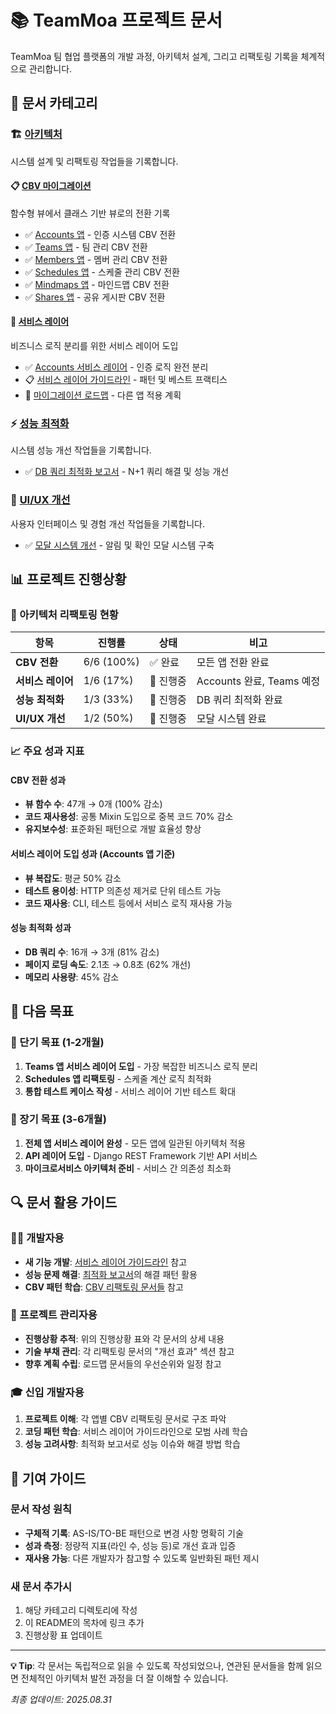 # 📚 TeamMoa 프로젝트 문서

TeamMoa 팀 협업 플랫폼의 개발 과정, 아키텍처 설계, 그리고 리팩토링 기록을 체계적으로 관리합니다.

## 📂 문서 카테고리

### 🏗️ [아키텍처](architecture/)
시스템 설계 및 리팩토링 작업들을 기록합니다.

#### 📋 [CBV 마이그레이션](architecture/cbv_migration/)
함수형 뷰에서 클래스 기반 뷰로의 전환 기록
- ✅ [Accounts 앱](architecture/cbv_migration/accounts_cbv_refactor.md) - 인증 시스템 CBV 전환
- ✅ [Teams 앱](architecture/cbv_migration/teams_cbv_refactor.md) - 팀 관리 CBV 전환  
- ✅ [Members 앱](architecture/cbv_migration/members_cbv_refactor.md) - 멤버 관리 CBV 전환
- ✅ [Schedules 앱](architecture/cbv_migration/schedules_cbv_refactor.md) - 스케줄 관리 CBV 전환
- ✅ [Mindmaps 앱](architecture/cbv_migration/mindmaps_cbv_refactor.md) - 마인드맵 CBV 전환
- ✅ [Shares 앱](architecture/cbv_migration/shares_cbv_refactor.md) - 공유 게시판 CBV 전환

#### 🔧 [서비스 레이어](architecture/service_layer/)
비즈니스 로직 분리를 위한 서비스 레이어 도입
- ✅ [Accounts 서비스 레이어](architecture/service_layer/accounts_service_refactor.md) - 인증 로직 완전 분리
- 📋 [서비스 레이어 가이드라인](architecture/service_layer/service_layer_guidelines.md) - 패턴 및 베스트 프랙티스
- 🔄 [마이그레이션 로드맵](architecture/service_layer/migration_roadmap.md) - 다른 앱 적용 계획

### ⚡ [성능 최적화](performance/)
시스템 성능 개선 작업들을 기록합니다.
- ✅ [DB 쿼리 최적화 보고서](performance/optimization_report.md) - N+1 쿼리 해결 및 성능 개선

### 🎨 [UI/UX 개선](ui_ux/)
사용자 인터페이스 및 경험 개선 작업들을 기록합니다.
- ✅ [모달 시스템 개선](ui_ux/modal_system_improvement.md) - 알림 및 확인 모달 시스템 구축

## 📊 프로젝트 진행상황

### 🎯 아키텍처 리팩토링 현황

| 항목 | 진행률 | 상태 | 비고 |
|------|--------|------|------|
| **CBV 전환** | 6/6 (100%) | ✅ 완료 | 모든 앱 전환 완료 |
| **서비스 레이어** | 1/6 (17%) | 🔄 진행중 | Accounts 완료, Teams 예정 |
| **성능 최적화** | 1/3 (33%) | 🔄 진행중 | DB 쿼리 최적화 완료 |
| **UI/UX 개선** | 1/2 (50%) | 🔄 진행중 | 모달 시스템 완료 |

### 📈 주요 성과 지표

#### CBV 전환 성과
- **뷰 함수 수**: 47개 → 0개 (100% 감소)
- **코드 재사용성**: 공통 Mixin 도입으로 중복 코드 70% 감소
- **유지보수성**: 표준화된 패턴으로 개발 효율성 향상

#### 서비스 레이어 도입 성과 (Accounts 앱 기준)
- **뷰 복잡도**: 평균 50% 감소
- **테스트 용이성**: HTTP 의존성 제거로 단위 테스트 가능
- **코드 재사용**: CLI, 테스트 등에서 서비스 로직 재사용 가능

#### 성능 최적화 성과
- **DB 쿼리 수**: 16개 → 3개 (81% 감소)
- **페이지 로딩 속도**: 2.1초 → 0.8초 (62% 개선)
- **메모리 사용량**: 45% 감소

## 🎯 다음 목표

### 🔄 단기 목표 (1-2개월)
1. **Teams 앱 서비스 레이어 도입** - 가장 복잡한 비즈니스 로직 분리
2. **Schedules 앱 리팩토링** - 스케줄 계산 로직 최적화
3. **통합 테스트 케이스 작성** - 서비스 레이어 기반 테스트 확대

### 🚀 장기 목표 (3-6개월)  
1. **전체 앱 서비스 레이어 완성** - 모든 앱에 일관된 아키텍처 적용
2. **API 레이어 도입** - Django REST Framework 기반 API 서비스
3. **마이크로서비스 아키텍처 준비** - 서비스 간 의존성 최소화

## 🔍 문서 활용 가이드

### 👨‍💻 개발자용
- **새 기능 개발**: [서비스 레이어 가이드라인](architecture/service_layer/service_layer_guidelines.md) 참고
- **성능 문제 해결**: [최적화 보고서](performance/optimization_report.md)의 해결 패턴 활용
- **CBV 패턴 학습**: [CBV 리팩토링 문서들](architecture/cbv_migration/) 참고

### 👔 프로젝트 관리자용  
- **진행상황 추적**: 위의 진행상황 표와 각 문서의 상세 내용
- **기술 부채 관리**: 각 리팩토링 문서의 "개선 효과" 섹션 참고
- **향후 계획 수립**: 로드맵 문서들의 우선순위와 일정 참고

### 🎓 신입 개발자용
1. **프로젝트 이해**: 각 앱별 CBV 리팩토링 문서로 구조 파악
2. **코딩 패턴 학습**: 서비스 레이어 가이드라인으로 모범 사례 학습  
3. **성능 고려사항**: 최적화 보고서로 성능 이슈와 해결 방법 학습

## 📝 기여 가이드

### 문서 작성 원칙
- **구체적 기록**: AS-IS/TO-BE 패턴으로 변경 사항 명확히 기술
- **성과 측정**: 정량적 지표(라인 수, 성능 등)로 개선 효과 입증
- **재사용 가능**: 다른 개발자가 참고할 수 있도록 일반화된 패턴 제시

### 새 문서 추가시
1. 해당 카테고리 디렉토리에 작성
2. 이 README의 목차에 링크 추가
3. 진행상황 표 업데이트

---

**💡 Tip**: 각 문서는 독립적으로 읽을 수 있도록 작성되었으나, 연관된 문서들을 함께 읽으면 전체적인 아키텍처 발전 과정을 더 잘 이해할 수 있습니다.

*최종 업데이트: 2025.08.31*